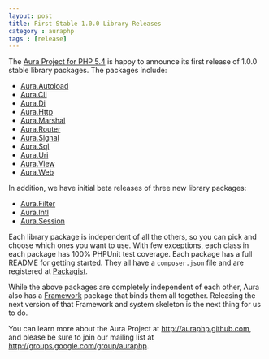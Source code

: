 ```yaml
---
layout: post
title: First Stable 1.0.0 Library Releases
category : auraphp
tags : [release]
---
```


The [Aura Project for PHP 5.4](http://auraphp.github.com) is happy to announce
its first release of 1.0.0 stable library packages. The packages include:

- [Aura.Autoload](https://github.com/auraphp/Aura.Autoload)
- [Aura.Cli](https://github.com/auraphp/Aura.Cli)
- [Aura.Di](https://github.com/auraphp/Aura.Di)
- [Aura.Http](https://github.com/auraphp/Aura.Http)
- [Aura.Marshal](https://github.com/auraphp/Aura.Marshal)
- [Aura.Router](https://github.com/auraphp/Aura.Router)
- [Aura.Signal](https://github.com/auraphp/Aura.Signal)
- [Aura.Sql](https://github.com/auraphp/Aura.Sql)
- [Aura.Uri](https://github.com/auraphp/Aura.Uri)
- [Aura.View](https://github.com/auraphp/Aura.View)
- [Aura.Web](https://github.com/auraphp/Aura.Web)

In addition, we have initial beta releases of three new library packages:

- [Aura.Filter](https://github.com/auraphp/Aura.Filter)
- [Aura.Intl](https://github.com/auraphp/Aura.Intl)
- [Aura.Session](https://github.com/auraphp/Aura.Session)

Each library package is independent of all the others, so you can pick and
choose which ones you want to use. With few exceptions, each class in each
package has 100% PHPUnit test coverage. Each package has a full README for
getting started. They all have a `composer.json` file and are registered at
[Packagist](https://packagist.org/search/?q=aura).

While the above packages are completely independent of each other, Aura also
has a [Framework](https://github.com/auraphp/Aura.Framework) package that
binds them all together. Releasing the next version of that Framework and
system skeleton is the next thing for us to do.

You can learn more about the Aura Project at <http://auraphp.github.com>, and
please be sure to join our mailing list at
<http://groups.google.com/group/auraphp>.
